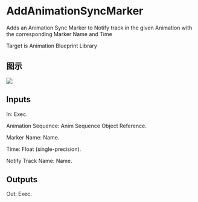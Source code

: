 # AddAnimationSyncMarker

Adds an Animation Sync Marker to Notify track in the given Animation with the corresponding Marker Name and Time

Target is Animation Blueprint Library

## 图示

![]($-20221218-17520674.png)

## Inputs

In: Exec.

Animation Sequence: Anim Sequence Object Reference.

Marker Name: Name.

Time: Float (single-precision).

Notify Track Name: Name.  

## Outputs

Out: Exec.

